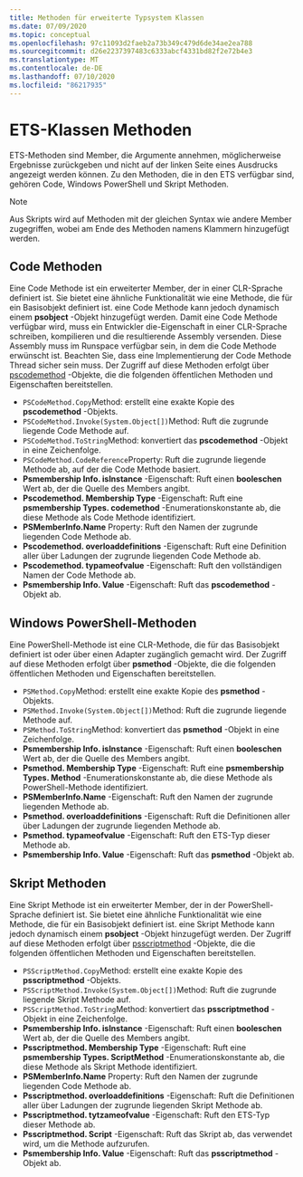 ```yaml
---
title: Methoden für erweiterte Typsystem Klassen
ms.date: 07/09/2020
ms.topic: conceptual
ms.openlocfilehash: 97c11093d2faeb2a73b349c479d6de34ae2ea788
ms.sourcegitcommit: d26e2237397483c6333abcf4331bd82f2e72b4e3
ms.translationtype: MT
ms.contentlocale: de-DE
ms.lasthandoff: 07/10/2020
ms.locfileid: "86217935"
---
```

# <a name="ets-class-methods"></a>ETS-Klassen Methoden

ETS-Methoden sind Member, die Argumente annehmen, möglicherweise Ergebnisse zurückgeben und nicht auf der linken Seite eines Ausdrucks angezeigt werden können. Zu den Methoden, die in den ETS verfügbar sind, gehören Code, Windows PowerShell und Skript Methoden.

> [!NOTE]
> Aus Skripts wird auf Methoden mit der gleichen Syntax wie andere Member zugegriffen, wobei am Ende des Methoden namens Klammern hinzugefügt werden.

## <a name="code-methods"></a>Code Methoden

Eine Code Methode ist ein erweiterter Member, der in einer CLR-Sprache definiert ist. Sie bietet eine ähnliche Funktionalität wie eine Methode, die für ein Basisobjekt definiert ist. eine Code Methode kann jedoch dynamisch einem **psobject** -Objekt hinzugefügt werden. Damit eine Code Methode verfügbar wird, muss ein Entwickler die-Eigenschaft in einer CLR-Sprache schreiben, kompilieren und die resultierende Assembly versenden. Diese Assembly muss im Runspace verfügbar sein, in dem die Code Methode erwünscht ist. Beachten Sie, dass eine Implementierung der Code Methode Thread sicher sein muss. Der Zugriff auf diese Methoden erfolgt über [pscodemethod](/dotnet/api/system.management.automation.pscodemethod) -Objekte, die die folgenden öffentlichen Methoden und Eigenschaften bereitstellen.

- `PSCodeMethod.Copy`Method: erstellt eine exakte Kopie des **pscodemethod** -Objekts.
- `PSCodeMethod.Invoke(System.Object[])`Method: Ruft die zugrunde liegende Code Methode auf.
- `PSCodeMethod.ToString`Method: konvertiert das **pscodemethod** -Objekt in eine Zeichenfolge.
- `PSCodeMethod.CodeReference`Property: Ruft die zugrunde liegende Methode ab, auf der die Code Methode basiert.
- **Psmembership Info. isInstance** -Eigenschaft: Ruft einen **booleschen** Wert ab, der die Quelle des Members angibt.
- **Pscodemethod. Membership Type** -Eigenschaft: Ruft eine **psmembership Types. codemethod** -Enumerationskonstante ab, die diese Methode als Code Methode identifiziert.
- **PSMemberInfo.Name** Property: Ruft den Namen der zugrunde liegenden Code Methode ab.
- **Pscodemethod. overloaddefinitions** -Eigenschaft: Ruft eine Definition aller über Ladungen der zugrunde liegenden Code Methode ab.
- **Pscodemethod. typameofvalue** -Eigenschaft: Ruft den vollständigen Namen der Code Methode ab.
- **Psmembership Info. Value** -Eigenschaft: Ruft das **pscodemethod** -Objekt ab.

## <a name="windows-powershell-methods"></a>Windows PowerShell-Methoden

Eine PowerShell-Methode ist eine CLR-Methode, die für das Basisobjekt definiert ist oder über einen Adapter zugänglich gemacht wird. Der Zugriff auf diese Methoden erfolgt über **psmethod** -Objekte, die die folgenden öffentlichen Methoden und Eigenschaften bereitstellen.

- `PSMethod.Copy`Method: erstellt eine exakte Kopie des **psmethod** -Objekts.
- `PSMethod.Invoke(System.Object[])`Method: Ruft die zugrunde liegende Methode auf.
- `PSMethod.ToString`Method: konvertiert das **psmethod** -Objekt in eine Zeichenfolge.
- **Psmembership Info. isInstance** -Eigenschaft: Ruft einen **booleschen** Wert ab, der die Quelle des Members angibt.
- **Psmethod. Membership Type** -Eigenschaft: Ruft eine **psmembership Types. Method** -Enumerationskonstante ab, die diese Methode als PowerShell-Methode identifiziert.
- **PSMemberInfo.Name** -Eigenschaft: Ruft den Namen der zugrunde liegenden Methode ab.
- **Psmethod. overloaddefinitions** -Eigenschaft: Ruft die Definitionen aller über Ladungen der zugrunde liegenden Methode ab.
- **Psmethod. typameofvalue** -Eigenschaft: Ruft den ETS-Typ dieser Methode ab.
- **Psmembership Info. Value** -Eigenschaft: Ruft das **psmethod** -Objekt ab.

## <a name="script-methods"></a>Skript Methoden

Eine Skript Methode ist ein erweiterter Member, der in der PowerShell-Sprache definiert ist. Sie bietet eine ähnliche Funktionalität wie eine Methode, die für ein Basisobjekt definiert ist. eine Skript Methode kann jedoch dynamisch einem **psobject** -Objekt hinzugefügt werden. Der Zugriff auf diese Methoden erfolgt über [psscriptmethod](/dotnet/api/system.management.automation.psscriptmethod) -Objekte, die die folgenden öffentlichen Methoden und Eigenschaften bereitstellen.

- `PSScriptMethod.Copy`Method: erstellt eine exakte Kopie des **psscriptmethod** -Objekts.
- `PSScriptMethod.Invoke(System.Object[])`Method: Ruft die zugrunde liegende Skript Methode auf.
- `PSScriptMethod.ToString`Method: konvertiert das **psscriptmethod** -Objekt in eine Zeichenfolge.
- **Psmembership Info. isInstance** -Eigenschaft: Ruft einen **booleschen** Wert ab, der die Quelle des Members angibt.
- **Psscriptmethod. Membership Type** -Eigenschaft: Ruft eine **psmembership Types. ScriptMethod** -Enumerationskonstante ab, die diese Methode als Skript Methode identifiziert.
- **PSMemberInfo.Name** Property: Ruft den Namen der zugrunde liegenden Code Methode ab.
- **Psscriptmethod. overloaddefinitions** -Eigenschaft: Ruft die Definitionen aller über Ladungen der zugrunde liegenden Skript Methode ab.
- **Psscriptmethod. tytzameofvalue** -Eigenschaft: Ruft den ETS-Typ dieser Methode ab.
- **Psscriptmethod. Script** -Eigenschaft: Ruft das Skript ab, das verwendet wird, um die Methode aufzurufen.
- **Psmembership Info. Value** -Eigenschaft: Ruft das **psscriptmethod** -Objekt ab.
